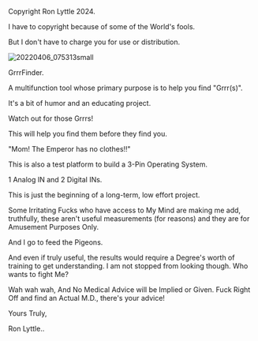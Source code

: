 
Copyright Ron Lyttle 2024.

I have to copyright because of some of the World's fools.

But I don't have to charge you for use or distribution.


![20220406_075313small](https://user-images.githubusercontent.com/92828067/161976248-6f9ea80f-d6ec-47f5-91c9-0bc54312ef3e.jpg)


GrrrFinder.

A multifunction tool whose primary purpose is to help you find "Grrr(s)".

It's a bit of humor and an educating project.

Watch out for those Grrrs!

This will help you find them before they find you.

"Mom! The Emperor has no clothes!!"


This is also a test platform to build a 3-Pin Operating System.

1 Analog IN and 2 Digital INs.

This is just the beginning of a long-term, low effort project.


Some Irritating Fucks who have access to My Mind are making me add, truthfully, these aren't useful measurements (for reasons) and they are for Amusement Purposes Only.

And I go to feed the Pigeons.

And even if truly useful, the results would require a Degree's worth of training to get understanding. I am not stopped from looking though. Who wants to fight Me?

Wah wah wah, And No Medical Advice will be Implied or Given. Fuck Right Off and find an Actual M.D., there's your advice!


Yours Truly,

Ron Lyttle..
